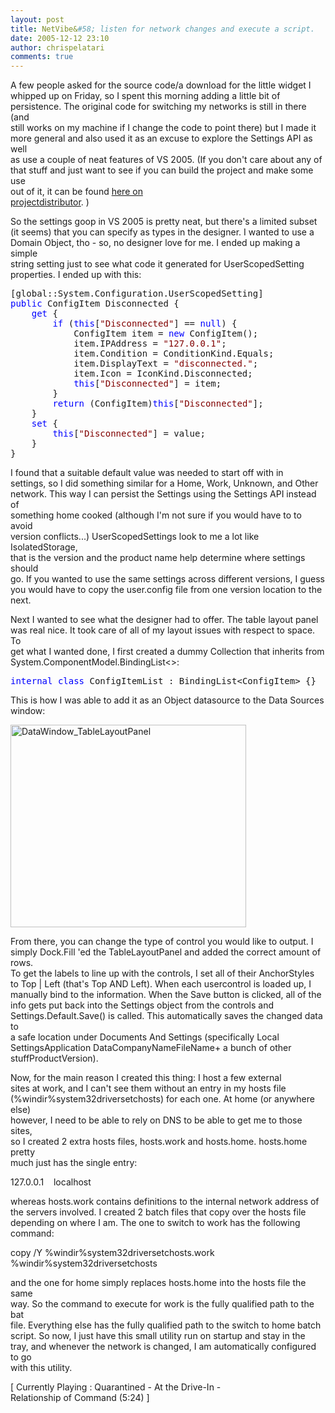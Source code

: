 ```yaml
---
layout: post
title: NetVibe&#58; listen for network changes and execute a script.
date: 2005-12-12 23:10
author: chrispelatari
comments: true
---
```

<p>A few people asked for the source code/a download for the little widget I<br /> whipped up on Friday, so I spent this morning adding a little bit of<br /> persistence. The original code for switching my networks is still in there (and<br /> still works on my machine if I change the code to point there) but I made it<br /> more general and also used it as an excuse to explore the Settings API as well<br /> as use a couple of neat features of VS 2005. (If you don't care about any of<br /> that stuff and just want to see if you can build the project and make some use<br /> out of it, it can be found <a href="http://projectdistributor.net/Releases/Release.aspx?releaseId=289">here on<br /> projectdistributor</a>. )</p><p>So the settings goop in VS 2005 is pretty neat, but there's a limited subset<br /> (it seems) that you can specify as types in the designer. I wanted to use a<br /> Domain Object, tho - so, no designer love for me. I ended up making a simple<br /> string setting just to see what code it generated for UserScopedSetting<br /> properties. I ended up with this:</p><pre>[global::System.Configuration.UserScopedSetting]
<span style="color:blue;">public</span> ConfigItem Disconnected {
	<span style="color:blue;">get</span> {
		<span style="color:blue;">if</span> (<span style="color:blue;">this</span>[<span style="color:maroon;">"Disconnected"</span>] == <span style="color:blue;">null</span>) {
			ConfigItem item = <span style="color:blue;">new</span> ConfigItem();
			item.IPAddress = <span style="color:maroon;">"127.0.0.1"</span>;
			item.Condition = ConditionKind.Equals;
			item.DisplayText = <span style="color:maroon;">"disconnected."</span>;
			item.Icon = IconKind.Disconnected;
			<span style="color:blue;">this</span>[<span style="color:maroon;">"Disconnected"</span>] = item;
		}
		<span style="color:blue;">return</span> (ConfigItem)<span style="color:blue;">this</span>[<span style="color:maroon;">"Disconnected"</span>];
	}
	<span style="color:blue;">set</span> {
		<span style="color:blue;">this</span>[<span style="color:maroon;">"Disconnected"</span>] = value;
	}
}</pre><p>I found that a suitable default value was needed to start off with in<br /> settings, so I did something similar for a Home, Work, Unknown, and Other<br /> network. This way I can persist the Settings using the Settings API instead of<br /> something home cooked (although I'm not sure if you would have to to avoid<br /> version conflicts...) UserScopedSettings look to me a lot like IsolatedStorage,<br /> that is the version and the product name help determine where settings should<br /> go. If you wanted to use the same settings across different versions, I guess<br /> you would have to copy the user.config file from one version location to the<br /> next.</p><p>Next I wanted to see what the designer had to offer. The table layout panel<br /> was real nice. It took care of all of my layout issues with respect to space. To<br /> get what I wanted done, I first created a dummy Collection that inherits from<br /> System.ComponentModel.BindingList&lt;&gt;:</p><pre><span style="color:blue;">internal</span> <span style="color:blue;">class</span> ConfigItemList : BindingList&lt;ConfigItem&gt; {}</pre><p>This is how I was able to add it as an Object datasource to the Data Sources<br /> window:</p><p><a href="http://chrispelatari.files.wordpress.com/2005/12/datawindow_tablelayoutpanel.png"><img class="alignnone size-full wp-image-1167" alt="DataWindow_TableLayoutPanel" src="http://chrispelatari.files.wordpress.com/2005/12/datawindow_tablelayoutpanel.png" width="377" height="324" /></a></p><p>From there, you can change the type of control you would like to output. I<br /> simply Dock.Fill 'ed the TableLayoutPanel and added the correct amount of rows.<br /> To get the labels to line up with the controls, I set all of their AnchorStyles<br /> to Top | Left (that's Top AND Left). When each usercontrol is loaded up, I<br /> manually bind to the information. When the Save button is clicked, all of the<br /> info gets put back into the Settings object from the controls and<br /> Settings.Default.Save() is called. This automatically saves the changed data to<br /> a safe location under Documents And Settings (specifically Local<br /> SettingsApplication DataCompanyNameFileName+ a bunch of other<br /> stuffProductVersion).</p><p>Now, for the main reason I created this thing: I host a few external<br /> sites at work, and I can't see them without an entry in my hosts file<br /> (%windir%system32driversetchosts) for each one. At home (or anywhere else)<br /> however, I need to be able to rely on DNS to be able to get me to those sites,<br /> so I created 2 extra hosts files, hosts.work and hosts.home. hosts.home pretty<br /> much just has the single entry:</p><p>127.0.0.1    localhost</p><p>whereas hosts.work contains definitions to the internal network address of<br /> the servers involved. I created 2 batch files that copy over the hosts file<br /> depending on where I am. The one to switch to work has the following<br /> command:</p><p>copy /Y %windir%system32driversetchosts.work<br /> %windir%system32driversetchosts</p><p>and the one for home simply replaces hosts.home into the hosts file the same<br /> way. So the command to execute for work is the fully qualified path to the bat<br /> file. Everything else has the fully qualified path to the switch to home batch<br /> script. So now, I just have this small utility run on startup and stay in the<br /> tray, and whenever the network is changed, I am automatically configured to go<br /> with this utility.</p><p class="media">[ Currently Playing : Quarantined - At the Drive-In -<br /> Relationship of Command (5:24) ]</p>
